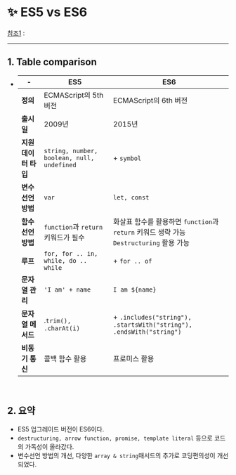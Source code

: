 # ✨ ES5 vs ES6

[참조1](https://www.javatpoint.com/es5-vs-es6) : 

-----

## 1. Table comparison

- | -                    | ES5                                        | ES6                                                          |
  | -------------------- | ------------------------------------------ | ------------------------------------------------------------ |
  | **정의**             | ECMAScript의 5th 버전                      | ECMAScript의 6th 버전                                        |
  | **출시일**           | 2009년                                     | 2015년                                                       |
  | **지원 데이터 타입** | `string, number, boolean, null, undefined` | + `symbol`                                                   |
  | **변수선언 방법**    | `var`                                      | `let, const`                                                 |
  | **함수선언 방법**    | `function`과 `return` 키워드가 필수        | 화살표 함수를 활용하면 `function`과 `return` 키워드 생략 가능<br />`Destructuring` 활용 가능 |
  | **루프**             | `for, for .. in, while, do .. while`       | + `for .. of`                                                |
  | **문자열 관리**      | `'I am' + name`                            | ``I am ${name}``                                             |
  | **문자열 메서드**    | .`trim(), .charAt(i)`                      | + `.includes("string"), .startsWith("string"), .endsWith("string")` |
  | **비동기 통신**      | 콜백 함수 활용                             | 프로미스 활용                                                |

<br>

## 2. 요약

- ES5 업그레이드 버전이 ES6이다.
- `destructuring, arrow function, promise, template literal` 등으로 코드의 가독성이 올라갔다.
- 변수선언 방법의 개선, 다양한 `array & string`매서드의 추가로 코딩편의성이 개선되었다.